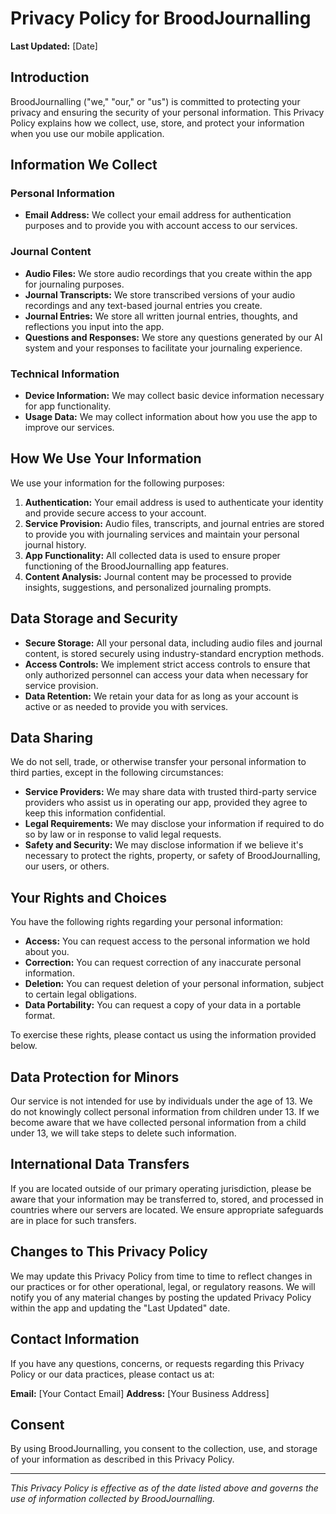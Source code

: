 # Privacy Policy for BroodJournalling

**Last Updated:** [Date]

## Introduction

BroodJournalling ("we," "our," or "us") is committed to protecting your privacy and ensuring the security of your personal information. This Privacy Policy explains how we collect, use, store, and protect your information when you use our mobile application.

## Information We Collect

### Personal Information
- **Email Address:** We collect your email address for authentication purposes and to provide you with account access to our services.

### Journal Content
- **Audio Files:** We store audio recordings that you create within the app for journaling purposes.
- **Journal Transcripts:** We store transcribed versions of your audio recordings and any text-based journal entries you create.
- **Journal Entries:** We store all written journal entries, thoughts, and reflections you input into the app.
- **Questions and Responses:** We store any questions generated by our AI system and your responses to facilitate your journaling experience.

### Technical Information
- **Device Information:** We may collect basic device information necessary for app functionality.
- **Usage Data:** We may collect information about how you use the app to improve our services.

## How We Use Your Information

We use your information for the following purposes:

1. **Authentication:** Your email address is used to authenticate your identity and provide secure access to your account.
2. **Service Provision:** Audio files, transcripts, and journal entries are stored to provide you with journaling services and maintain your personal journal history.
3. **App Functionality:** All collected data is used to ensure proper functioning of the BroodJournalling app features.
4. **Content Analysis:** Journal content may be processed to provide insights, suggestions, and personalized journaling prompts.

## Data Storage and Security

- **Secure Storage:** All your personal data, including audio files and journal content, is stored securely using industry-standard encryption methods.
- **Access Controls:** We implement strict access controls to ensure that only authorized personnel can access your data when necessary for service provision.
- **Data Retention:** We retain your data for as long as your account is active or as needed to provide you with services.

## Data Sharing

We do not sell, trade, or otherwise transfer your personal information to third parties, except in the following circumstances:

- **Service Providers:** We may share data with trusted third-party service providers who assist us in operating our app, provided they agree to keep this information confidential.
- **Legal Requirements:** We may disclose your information if required to do so by law or in response to valid legal requests.
- **Safety and Security:** We may disclose information if we believe it's necessary to protect the rights, property, or safety of BroodJournalling, our users, or others.

## Your Rights and Choices

You have the following rights regarding your personal information:

- **Access:** You can request access to the personal information we hold about you.
- **Correction:** You can request correction of any inaccurate personal information.
- **Deletion:** You can request deletion of your personal information, subject to certain legal obligations.
- **Data Portability:** You can request a copy of your data in a portable format.

To exercise these rights, please contact us using the information provided below.

## Data Protection for Minors

Our service is not intended for use by individuals under the age of 13. We do not knowingly collect personal information from children under 13. If we become aware that we have collected personal information from a child under 13, we will take steps to delete such information.

## International Data Transfers

If you are located outside of our primary operating jurisdiction, please be aware that your information may be transferred to, stored, and processed in countries where our servers are located. We ensure appropriate safeguards are in place for such transfers.

## Changes to This Privacy Policy

We may update this Privacy Policy from time to time to reflect changes in our practices or for other operational, legal, or regulatory reasons. We will notify you of any material changes by posting the updated Privacy Policy within the app and updating the "Last Updated" date.

## Contact Information

If you have any questions, concerns, or requests regarding this Privacy Policy or our data practices, please contact us at:

**Email:** [Your Contact Email]
**Address:** [Your Business Address]

## Consent

By using BroodJournalling, you consent to the collection, use, and storage of your information as described in this Privacy Policy.

---

*This Privacy Policy is effective as of the date listed above and governs the use of information collected by BroodJournalling.*
